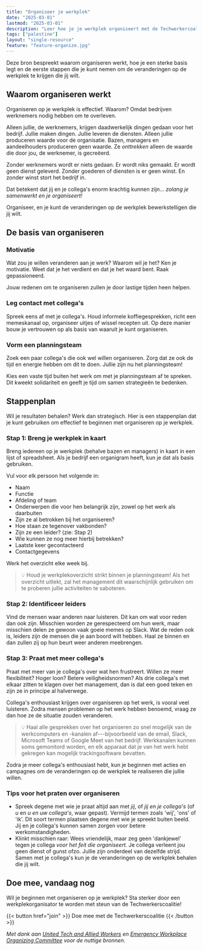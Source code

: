 ```yaml
---
title: "Organiseer je werkplek"
date: "2025-03-01"
lastmod: "2025-03-01"
description: "Leer hoe je je werkplek organiseert met de Techwerkercoalitie. Vind je motivatie, vorm een ​​team en bouw solidariteit op om positieve verandering te realiseren."
tags: ["palestine"]
layout: "single-resource"
feature: "feature-organize.jpg"
---
```


Deze bron bespreekt waarom organiseren werkt, hoe je een sterke basis legt en de eerste stappen die je kunt nemen om de veranderingen op de werkplek te krijgen die jij wilt.

## Waarom organiseren werkt

Organiseren op je werkplek is effectief. Waarom? Omdat bedrijven werknemers nodig hebben om te overleven.

Alleen jullie, de werknemers, krijgen daadwerkelijk dingen gedaan voor het bedrijf. Jullie maken dingen. Jullie leveren de diensten. Alleen jullie produceren waarde voor de organisatie. Bazen, managers en aandeelhouders produceren geen waarde. Ze _onttrekken_ alleen de waarde die door jou, de werknemer, is gecreëerd.

Zonder werknemers wordt er niets gedaan. Er wordt niks gemaakt. Er wordt geen dienst geleverd. Zonder goederen of diensten is er geen winst. En zonder winst stort het bedrijf in.

Dat betekent dat jij en je collega's enorm krachtig kunnen zijn... _zolang je samenwerkt en je organiseert!_

Organiseer, en je kunt de veranderingen op de werkplek bewerkstelligen die jij wilt.

<!-- [TODO: Voeg voorbeelden toe van werkplekorganisatie met behaalde successen!] -->

## De basis van organiseren

### Motivatie

Wat zou je willen veranderen aan je werk? Waarom wil je het? Ken je motivatie. Weet dat je het verdient en dat je het waard bent. Raak gepassioneerd.

Jouw redenen om te organiseren zullen je door lastige tijden heen helpen.

### Leg contact met collega's

Spreek eens af met je collega's. Houd informele koffiegesprekken, richt een memeskanaal op, organiseer uitjes of wissel recepten uit. Op deze manier bouw je vertrouwen op als basis van waaruit je kunt organiseren.

### Vorm een ​​planningsteam

Zoek een paar collega's die ook wel willen organiseren. Zorg dat ze ook de tijd en energie hebben om dit te doen. Jullie zijn nu het planningsteam!

Kies een vaste tijd buiten het werk om met je planningsteam af te spreken. Dit kweekt solidariteit en geeft je tijd om samen strategieën te bedenken.

## Stappenplan

Wil je resultaten behalen? Werk dan strategisch. Hier is een stappenplan dat je kunt gebruiken om effectief te beginnen met organiseren op je werkplek.

### Stap 1: Breng je werkplek in kaart

Breng iedereen op je werkplek (behalve bazen en managers) in kaart in een lijst of spreadsheet. Als je bedrijf een organigram heeft, kun je dat als basis gebruiken.

Vul voor elk persoon het volgende in:

- Naam
- Functie
- Afdeling of team
- Onderwerpen die voor hen belangrijk zijn, zowel op het werk als daarbuiten
- Zijn ze al betrokken bij het organiseren?
- Hoe staan ze tegenover vakbonden?
- Zijn ze een leider? (zie: Stap 2)
- Wie kunnen ze nog meer hierbij betrekken?
- Laatste keer gecontacteerd
- Contactgegevens

<!-- TO DO: Maak een doc of PDF die mensen direct kunnen kopiëren of downloaden -->

Werk het overzicht elke week bij.

> 💡 Houd je werkplekoverzicht strikt binnen je planningsteam! Als het overzicht uitlekt, zal het management dit waarschijnlijk gebruiken om te proberen jullie activiteiten te saboteren.

### Stap 2: Identificeer leiders

Vind de mensen waar anderen naar luisteren. Dit kan om wat voor reden dan ook zijn. Misschien worden ze gerespecteerd om hun werk, maar misschien delen ze gewoon vaak goeie memes op Slack. Wat de reden ook is, leiders zijn de mensen die je aan boord wilt hebben. Haal ze binnen en dan zullen zij op hun beurt weer anderen meebrengen.

### Stap 3: Praat met meer collega's

Praat met meer van je collega's over wat hen frustreert. Willen ze meer flexibiliteit? Hoger loon? Betere veiligheidsnormen? Als drie collega's met elkaar zitten te klagen over het management, dan is dat een goed teken en zijn ze in principe al halverwege.

Collega's enthousiast krijgen over organiseren op het werk, is vooral veel luisteren. Zodra mensen problemen op het werk hebben benoemd, vraag ze dan hoe ze de situatie zouden veranderen.

> 💡 Haal alle gesprekken over het organiseren zo snel mogelijk van de werkcomputers en -kanalen af---bijvoorbeeld van de email, Slack, Microsoft Teams of Google Meet van het bedrijf. Werkkanalen kunnen soms gemonitord worden, en elk apparaat dat je van het werk hebt gekregen kan mogelijk trackingsoftware bevatten.

Zodra je meer collega's enthousiast hebt, kun je beginnen met acties en campagnes om de veranderingen op de werkplek te realiseren die jullie willen.

### Tips voor het praten over organiseren

- Spreek degene met wie je praat altijd aan met _jij_, of _jij en je collega's_ (of _u_ en _u en uw collega's_, waar gepast). Vermijd termen zoals 'wij', 'ons' of 'ik'. Dit soort termen plaatsen degene met wie je spreekt buiten beeld. Jij en je collega's kunnen samen zorgen voor betere werkomstandigheden.
- Klinkt misschien raar: Wees vriendelijk, maar zeg geen 'dankjewel' tegen je collega _voor het feit die organiseert_. Je collega verleent jou geen dienst of gunst ofzo. Jullie zijn onderdeel van dezelfde strijd. Samen met je collega's kun je de veranderingen op de werkplek behalen die jij wilt.

## Doe mee, vandaag nog

Wil je beginnen met organiseren op je werkplek? Sta sterker door een werkplekorganisator te worden met steun van de Techwerkerscoalitie!

<span class="flex justify-center uppercase font-mono">
{{< button href="join" >}}
Doe mee met de Techwerkerscoalitie
{{< /button >}}
</span>

_Met dank aan [United Tech and Allied Workers](https://utaw.tech/organise-your-workplace) en [Emergency Workplace Organizing Committee](https://workerorganizing.org/) voor de nuttige bronnen._
